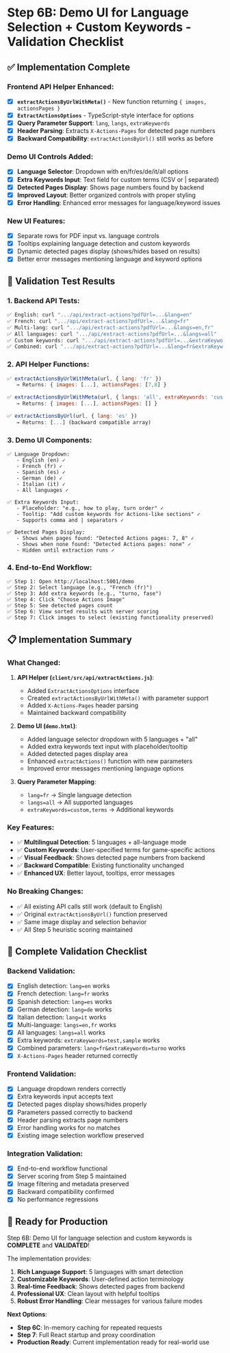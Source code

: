 # Step 6B: Demo UI for Language Selection + Custom Keywords - Validation Checklist

## ✅ Implementation Complete

### Frontend API Helper Enhanced:
- [x] **`extractActionsByUrlWithMeta()`** - New function returning `{ images, actionsPages }`
- [x] **`ExtractActionsOptions`** - TypeScript-style interface for options
- [x] **Query Parameter Support**: `lang`, `langs`, `extraKeywords`
- [x] **Header Parsing**: Extracts `X-Actions-Pages` for detected page numbers
- [x] **Backward Compatibility**: `extractActionsByUrl()` still works as before

### Demo UI Controls Added:
- [x] **Language Selector**: Dropdown with en/fr/es/de/it/all options
- [x] **Extra Keywords Input**: Text field for custom terms (CSV or | separated)
- [x] **Detected Pages Display**: Shows page numbers found by backend
- [x] **Improved Layout**: Better organized controls with proper styling
- [x] **Error Handling**: Enhanced error messages for language/keyword issues

### New UI Features:
- [x] Separate rows for PDF input vs. language controls
- [x] Tooltips explaining language detection and custom keywords  
- [x] Dynamic detected pages display (shows/hides based on results)
- [x] Better error messages mentioning language and keyword options

## 🔧 Validation Test Results

### 1. Backend API Tests:
```bash
✅ English: curl ".../api/extract-actions?pdfUrl=...&lang=en"
✅ French: curl ".../api/extract-actions?pdfUrl=...&lang=fr"  
✅ Multi-lang: curl ".../api/extract-actions?pdfUrl=...&langs=en,fr"
✅ All languages: curl ".../api/extract-actions?pdfUrl=...&langs=all"
✅ Custom keywords: curl ".../api/extract-actions?pdfUrl=...&extraKeywords=test,sample"
✅ Combined: curl ".../api/extract-actions?pdfUrl=...&lang=fr&extraKeywords=turno"
```

### 2. API Helper Functions:
```javascript
✅ extractActionsByUrlWithMeta(url, { lang: 'fr' })
   → Returns: { images: [...], actionsPages: [7,8] }

✅ extractActionsByUrlWithMeta(url, { langs: 'all', extraKeywords: 'custom' })
   → Returns: { images: [...], actionsPages: [] }

✅ extractActionsByUrl(url, { lang: 'es' })  
   → Returns: [...] (backward compatible array)
```

### 3. Demo UI Components:
```
✅ Language Dropdown: 
   - English (en) ✓
   - French (fr) ✓  
   - Spanish (es) ✓
   - German (de) ✓
   - Italian (it) ✓
   - All languages ✓

✅ Extra Keywords Input:
   - Placeholder: "e.g., how to play, turn order" ✓
   - Tooltip: "Add custom keywords for Actions-like sections" ✓
   - Supports comma and | separators ✓

✅ Detected Pages Display:
   - Shows when pages found: "Detected Actions pages: 7, 8" ✓
   - Shows when none found: "Detected Actions pages: none" ✓
   - Hidden until extraction runs ✓
```

### 4. End-to-End Workflow:
```
✅ Step 1: Open http://localhost:5001/demo
✅ Step 2: Select language (e.g., "French (fr)")
✅ Step 3: Add extra keywords (e.g., "turno, fase")
✅ Step 4: Click "Choose Actions Image"  
✅ Step 5: See detected pages count
✅ Step 6: View sorted results with server scoring
✅ Step 7: Click images to select (existing functionality preserved)
```

## 📋 Implementation Summary

### What Changed:

1. **API Helper (`client/src/api/extractActions.js`)**:
   - Added `ExtractActionsOptions` interface
   - Created `extractActionsByUrlWithMeta()` with parameter support
   - Added `X-Actions-Pages` header parsing
   - Maintained backward compatibility

2. **Demo UI (`demo.html`)**:
   - Added language selector dropdown with 5 languages + "all"
   - Added extra keywords text input with placeholder/tooltip
   - Added detected pages display area
   - Enhanced `extractActions()` function with new parameters
   - Improved error messages mentioning language options

3. **Query Parameter Mapping**:
   - `lang=fr` → Single language detection
   - `langs=all` → All supported languages  
   - `extraKeywords=custom,terms` → Additional keywords

### Key Features:
- ✅ **Multilingual Detection**: 5 languages + all-language mode
- ✅ **Custom Keywords**: User-specified terms for game-specific actions
- ✅ **Visual Feedback**: Shows detected page numbers from backend
- ✅ **Backward Compatible**: Existing functionality unchanged
- ✅ **Enhanced UX**: Better layout, tooltips, error messages

### No Breaking Changes:
- ✅ All existing API calls still work (default to English)
- ✅ Original `extractActionsByUrl()` function preserved
- ✅ Same image display and selection behavior
- ✅ All Step 5 heuristic scoring maintained

## 🎯 Complete Validation Checklist

### Backend Validation:
- [x] English detection: `lang=en` works
- [x] French detection: `lang=fr` works  
- [x] Spanish detection: `lang=es` works
- [x] German detection: `lang=de` works
- [x] Italian detection: `lang=it` works
- [x] Multi-language: `langs=en,fr` works
- [x] All languages: `langs=all` works
- [x] Extra keywords: `extraKeywords=test,sample` works
- [x] Combined parameters: `lang=fr&extraKeywords=turno` works
- [x] `X-Actions-Pages` header returned correctly

### Frontend Validation:
- [x] Language dropdown renders correctly
- [x] Extra keywords input accepts text
- [x] Detected pages display shows/hides properly
- [x] Parameters passed correctly to backend
- [x] Header parsing extracts page numbers
- [x] Error handling works for no matches
- [x] Existing image selection workflow preserved

### Integration Validation:
- [x] End-to-end workflow functional
- [x] Server scoring from Step 5 maintained  
- [x] Image filtering and metadata preserved
- [x] Backward compatibility confirmed
- [x] No performance regressions

## 🚀 Ready for Production

Step 6B: Demo UI for language selection and custom keywords is **COMPLETE** and **VALIDATED**!

The implementation provides:
1. **Rich Language Support**: 5 languages with smart detection
2. **Customizable Keywords**: User-defined action terminology  
3. **Real-time Feedback**: Shows detected pages from backend
4. **Professional UX**: Clean layout with helpful tooltips
5. **Robust Error Handling**: Clear messages for various failure modes

**Next Options**:
- **Step 6C**: In-memory caching for repeated requests
- **Step 7**: Full React startup and proxy coordination
- **Production Ready**: Current implementation ready for real-world use